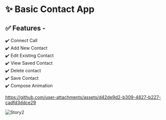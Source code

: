 # ✨ Basic Contact App

## ✅ Features -

✔️ Connect Call  
✔️ Add New Contact  
✔️ Edit Existing Contact  
✔️ View Saved Contact  
✔️ Delete contact  
✔️ Save Contact  
✔️ Compose Animation  


https://github.com/user-attachments/assets/d42de9d2-b309-4827-b227-cadfd3ddce29                  



![Story2](https://github.com/user-attachments/assets/23f50a75-ebc7-4e73-ba3c-b7e85c70e81d)








